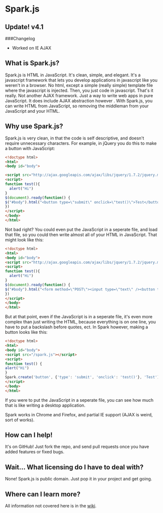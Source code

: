 # Spark.js

## Update! v4.1
###Changelog
* Worked on IE AJAX

## What is Spark.js?
Spark.js is HTML in JavaScript. It's clean, simple, and elegant. It's a javascript framework that lets you develop applications in javascript like you weren't in a browser. No html, except a simple (really simple) template file where the javascript is injected. Then, you just code in javascript. That's it really. Not another AJAX framework. Just a way to write web apps in pure JavaScript. It does include AJAX abstraction however
. With Spark.js, you can write HTML from JavaScript, so removing the middleman from your JavaScript and your HTML.

## Why use Spark.js?

Spark.js is very clean, in that the code is self descriptive, and doesn't require unnecessary characters. For example, in jQuery you do this to make a button with JavaScript:
```HTML
<!doctype html>
<html>
<body id="body">

<script src="http://ajax.googleapis.com/ajax/libs/jquery/1.7.2/jquery.min.js"></script>
<script>
function test(){
  alert("Hi")
}
$(document).ready(function() {
$("#body").html("<button type=\"submit\" onclick=\"test()\">Test</button>")
})
</script>
</body>
</html>
```

Not bad right? You could even put the JavaScript in a seperate file, and load that file, so you could then write almost all of your HTML in JavaScript. That might look like this:
```HTML
<!doctype html>
<html>
<body id="body">
<script src="http://ajax.googleapis.com/ajax/libs/jquery/1.7.2/jquery.min.js"></script>
<script>
function test(){
  alert("Hi")
}
$(document).ready(function() {
$("#body").html("<form method=\"POST\"><input type=\"text\" /><button type=\"submit\">Submit</button>")
})
</script>
</body>
</html>
```
But at that point, even if the JavaScript is in a seperate file, it's even more complex than just writing the HTML, because everything is on one line, 
you have to put a backslash before quotes, ect. In Spark however, making a button looks like this:
```HTML
<!doctype html>
<html>
<body id="body">
<script src="/spark.js"></script>
<script>
function test() {
alert("Hi")
}
Spark.create('button', {'type': 'submit', 'onclick': 'test()'}, 'Test')
</script>
</body>
</html>
```
If you were to put the JavaScript in a seperate file, you can see how much that is like writing a desktop application.

Spark works in Chrome and Firefox, and partial IE support (AJAX is weird, sort of works).


## How can I help!

It's on GitHub! Just fork the repo, and send pull requests once you have added features or fixed bugs.

## Wait... What licensing do I have to deal with?

None! Spark.js is public domain. Just pop it in your project and get going.

## Where can I learn more?
All information not covered here is in the [wiki](https://github.com/PyScripter255/Spark/wiki).